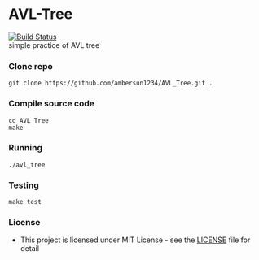 # AVL-Tree
[![Build Status](https://travis-ci.org/ambersun1234/AVL_Tree.svg?branch=master)](https://travis-ci.org/ambersun1234/AVL_Tree)
<br>
simple practice of AVL tree
### Clone repo
```=1
git clone https://github.com/ambersun1234/AVL_Tree.git .
```
### Compile source code
```=1
cd AVL_Tree
make
```
### Running
```=1
./avl_tree
```
### Testing
```=1
make test
```
### License
+ This project is licensed under MIT License - see the [LICENSE](https://github.com/ambersun1234/AVL_Tree/blob/master/LICENSE) file for detail

